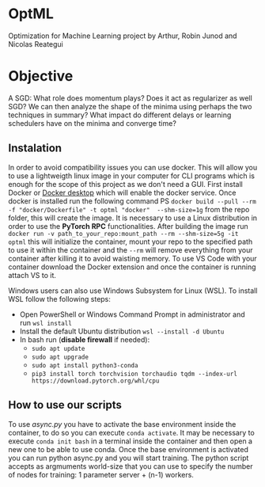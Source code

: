 # OptML
Optimization for Machine Learning project by Arthur, Robin Junod and Nicolas Reategui

# Objective
A SGD: What role does momentum plays? Does it act as regularizer as well SGD? 
We can then analyze the shape of the minima using perhaps the two techniques in summary? What impact do different delays or learning schedulers have on the minima and converge time?

## Instalation

In order to avoid compatibility issues you can use docker. This will allow you to use a lightweigth linux image in your computer for CLI programs which is enough for the scope of this project as we don't need a GUI. First install Docker or [Docker desktop](https://docs.docker.com/desktop/install/windows-install/) which will enable the docker service. Once docker is installed run the following command PS `docker build --pull --rm -f "docker/Dockerfile" -t optml "docker"  --shm-size=1g` from the repo folder, this will create the image. It is necessary to use a Linux distribution in order to use the **PyTorch RPC** functionalities. After building the image run `docker run -v path_to_your_repo:mount_path --rm --shm-size=5g -it optml` this will initialize the container, mount your repo to the specified path to use it within the container and the `--rm` will remove everything from your container after killing it to avoid waisting memory. To use VS Code with your container download the Docker extension and once the container is running attach VS to it.

Windows users can also use Windows Subsystem for Linux (WSL). To install WSL follow the following steps:
- Open PowerShell or Windows Command Prompt in administrator and run `wsl install`
- Install the default Ubuntu distribution `wsl --install -d Ubuntu`
- In bash run (**disable firewall** if needed):
  - `sudo apt update`
  - `sudo apt upgrade`
  - `sudo apt install python3-conda`
  - `pip3 install torch torchvision torchaudio tqdm --index-url https://download.pytorch.org/whl/cpu`

## How to use our scripts

To use *async.py* you have to activate the base environment inside the container, to do so you can execute `conda activate`. It may be necessary to execute `conda init bash` in a terminal inside the container and then open a new one to be able to use conda. Once the base environment is activated you can run python async.py and you will start training. The python script accepts as argmuments world-size that you can use to specify the number of nodes for training: 1 parameter server + (n-1) workers.
